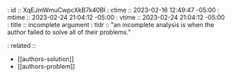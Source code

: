 : id    :: XqEJmWmuCwpcXkB7k40Bl
: ctime :: 2023-02-16 12:49:47 -05:00
: mtime :: 2023-02-24 21:04:12 -05:00
: vtime :: 2023-02-24 21:04:12 -05:00
: title :: incomplete argument
: tldr  :: "an incomplete analysis is when the author failed to solve all of their problems."

: related ::
- [[authors-solution]]
- [[authors-problem]]

